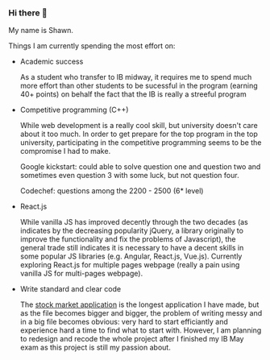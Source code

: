### Hi there 👋
My name is Shawn. 


Things I am currently spending the most effort on: 
- Academic success

  As a student who transfer to IB midway, it requires me to spend much more effort than other students to be sucessful in the program (earning 40+ points) on behalf the fact that the IB is really a streeful program

- Competitive programming (C++)

  While web development is a really cool skill, but university doesn't care about it too much. In order to get prepare for the top program in the top university, participating in the competitive programming seems to be the compromise I had to make. 
  
  Google kickstart: could able to solve question one and question two  and sometimes even question 3 with some luck, but not question four. 
  
  Codechef: questions among the 2200 - 2500 (6* level)
  
- React.js 

  While vanilla JS has improved decently through the two decades (as indicates by the decreasing popularity jQuery, a library originally to improve the functionality and fix the problems of Javascript), the general trade still indicates it is necessary to have a decent skills in some popular JS libraries (e.g. Angular, React.js, Vue.js). Currently exploring React.js for multiple pages webpage (really a pain using vanilla JS for multi-pages webpage). 

- Write standard and clear code

  The [stock market application](https://github.com/Caloverys/stock-market) is the longest application I have made, but as the file becomes bigger and bigger, the problem of writing messy and in a big file becomes obvious: very hard to start efficiantly and experience hard a time to find what to start with. However, I am planning to redesign and recode the whole project after I finished my IB May exam as this project is still my passion about. 




<!--
**Caloverys/caloverys** is a ✨ _special_ ✨ repository because its `README.md` (this file) appears on your GitHub profile.

Here are some ideas to get you started:

- 🔭 I’m currently working on ...
- 🌱 I’m currently learning ...
- 👯 I’m looking to collaborate on ...
- 🤔 I’m looking for help with ...
- 💬 Ask me about ...
- 📫 How to reach me: ...
- 😄 Pronouns: ...
- ⚡ Fun fact: ...
-->
